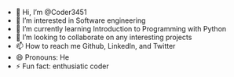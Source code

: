 - 👋 Hi, I’m @Coder3451
- 👀 I’m interested in Software engineering
- 🌱 I’m currently learning Introduction to Programming with Python
- 💞️ I’m looking to collaborate on any interesting projects
- 📫 How to reach me Github, LinkedIn, and Twitter
- 😄 Pronouns: He
- ⚡ Fun fact: enthusiatic coder

<!---
Coder3451/Coder3451 is a ✨ special ✨ repository because its `README.md` (this file) appears on your GitHub profile.
You can click the Preview link to take a look at your changes.
--->
